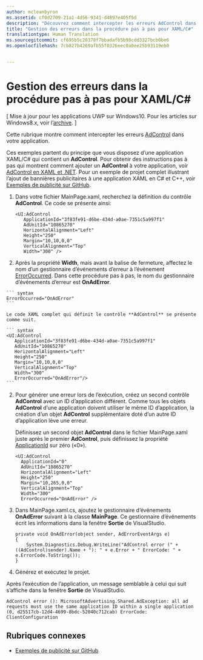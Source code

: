 ```yaml
---
author: mcleanbyron
ms.assetid: cf0d2709-21a1-4d56-9341-d4897e405f5d
description: "Découvrez comment intercepter les erreurs AdControl dans votre application."
title: "Gestion des erreurs dans la procédure pas à pas pour XAML/C#"
translationtype: Human Translation
ms.sourcegitcommit: cf695b5c20378f7bbadafb5b98cdd3327bcb0be6
ms.openlocfilehash: 7cb827b4269afb55f0326eec0a0ee25b93119eb0


---
```


# Gestion des erreurs dans la procédure pas à pas pour XAML/C#


\[ Mise à jour pour les applications UWP sur Windows10. Pour les articles sur Windows8.x, voir l’[archive](http://go.microsoft.com/fwlink/p/?linkid=619132). \]

Cette rubrique montre comment intercepter les erreurs [AdControl](https://msdn.microsoft.com/library/windows/apps/microsoft.advertising.winrt.ui.adcontrol.aspx) dans votre application.

Ces exemples partent du principe que vous disposez d’une application XAML/C# qui contient un **AdControl**. Pour obtenir des instructions pas à pas qui montrent comment ajouter un **AdControl** à votre application, voir [AdControl en XAML et .NET](adcontrol-in-xaml-and--net.md). Pour un exemple de projet complet illustrant l’ajout de bannières publicitaires à une application XAML en C# et C++, voir [Exemples de publicité sur GitHub](http://aka.ms/githubads).

1.  Dans votre fichier MainPage.xaml, recherchez la définition du contrôle **AdControl**. Ce code se présente ainsi:

    ``` syntax
    <UI:AdControl
       ApplicationId="3f83fe91-d6be-434d-a0ae-7351c5a997f1"
       AdUnitId="10865270"
       HorizontalAlignment="Left"
       Height="250"
       Margin="10,10,0,0"
       VerticalAlignment="Top"
       Width="300" />
    ```

2.   Après la propriété **Width**, mais avant la balise de fermeture, affectez le nom d’un gestionnaire d’événements d’erreur à l’événement [ErrorOccurred](https://msdn.microsoft.com/library/windows/apps/microsoft.advertising.winrt.ui.adcontrol.erroroccurred.aspx). Dans cette procédure pas à pas, le nom du gestionnaire d’événements d’erreur est **OnAdError**.

    ``` syntax
    ErrorOccurred="OnAdError"
    ```

    Le code XAML complet qui définit le contrôle **AdControl** se présente comme suit.

    ``` syntax
    <UI:AdControl
       ApplicationId="3f83fe91-d6be-434d-a0ae-7351c5a997f1"
       AdUnitId="10865270"
       HorizontalAlignment="Left"
       Height="250"
       Margin="10,10,0,0"
       VerticalAlignment="Top"
       Width="300"
       ErrorOccurred="OnAdError"/>
    ```

2.  Pour générer une erreur lors de l’exécution, créez un second contrôle **AdControl** avec un ID d’application différent. Comme tous les objets **AdControl** d’une application doivent utiliser le même ID d’application, la création d’un objet **AdControl** supplémentaire doté d’un autre ID d’application lève une erreur.

    Définissez un second objet **AdControl** dans le fichier MainPage.xaml juste après le premier **AdControl**, puis définissez la propriété [ApplicationId](https://msdn.microsoft.com/library/windows/apps/microsoft.advertising.winrt.ui.adcontrol.applicationid.aspx) sur zéro («0»).

    ``` syntax
    <UI:AdControl
      ApplicationId="0"
      AdUnitId="10865270"
      HorizontalAlignment="Left"
      Height="250"
      Margin="10,265,0,0"
      VerticalAlignment="Top"
      Width="300"
      ErrorOccurred="OnAdError" />
    ```

3.  Dans MainPage.xaml.cs, ajoutez le gestionnaire d’événements **OnAdError** suivant à la classe **MainPage**. Ce gestionnaire d’événements écrit les informations dans la fenêtre **Sortie** de VisualStudio.

    ``` syntax
    private void OnAdError(object sender, AdErrorEventArgs e)
    {
        System.Diagnostics.Debug.WriteLine("AdControl error (" + ((AdControl)sender).Name + "): " + e.Error + " ErrorCode: " + e.ErrorCode.ToString());
    }
    ```

4.  Générez et exécutez le projet.

Après l’exécution de l’application, un message semblable à celui qui suit s’affiche dans la fenêtre **Sortie** de VisualStudio.

``` syntax
AdControl error (): MicrosoftAdvertising.Shared.AdException: all ad requests must use the same application ID within a single application (0, d25517cb-12d4-4699-8bdc-52040c712cab) ErrorCode: ClientConfiguration
```

## Rubriques connexes

* [Exemples de publicité sur GitHub](http://aka.ms/githubads)

 



<!--HONumber=Jun16_HO4-->


